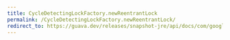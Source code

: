 ```yaml
---
title: CycleDetectingLockFactory.newReentrantLock
permalink: /CycleDetectingLockFactory.newReentrantLock/
redirect_to: https://guava.dev/releases/snapshot-jre/api/docs/com/google/common/util/concurrent/CycleDetectingLockFactory.html#newReentrantLock-java.lang.String-
---
```

